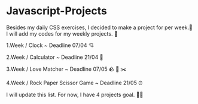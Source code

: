 # Javascript-Projects

Besides my daily CSS exercises, I decided to make a project for per week.🚀 I will add my codes for my weekly projects. 🙌

1.Week / Clock ~ Deadline 07/04 💘


2.Week / Calculator ~ Deadline 21/04 🧮


3.Week / Love Matcher ~ Deadline 07/05 🪨 📃 ✂️


4.Week / Rock Paper Scissor Game   ~ Deadline 21/05 ⏰


I will update this list. For now, I have 4 projects goal. 💪🦩
